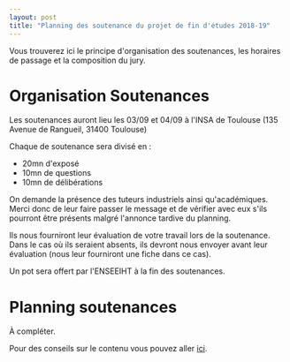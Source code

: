 ```yaml
---
layout: post
title: "Planning des soutenance du projet de fin d'études 2018-19"
---
```


Vous trouverez ici le principe d'organisation des soutenances, les horaires de
passage et la composition du jury.

# Organisation Soutenances 

Les soutenances auront lieu les 03/09 et 04/09 à l'INSA de Toulouse (135
Avenue de Rangueil, 31400 Toulouse)

Chaque de soutenance sera divisé en :
  * 20mn d'exposé
  * 10mn de questions
  * 10mn de délibérations

On demande la présence des tuteurs industriels ainsi qu'académiques.
Merci donc de leur faire passer le message et de vérifier avec eux
s'ils pourront être présents malgré l'annonce tardive du planning.

Ils nous fourniront leur évaluation de votre travail lors de la soutenance.
Dans le cas où ils seraient absents, ils devront nous envoyer avant leur
évaluation (nous leur fourniront une fiche dans ce cas).

Un pot sera offert par l'ENSEEIHT à la fin des soutenances.

# Planning soutenances

À compléter.

Pour des conseils sur le contenu vous pouvez aller [ici](https://tls-sec.github.io/2017/05/29/modalites-pfe.html).
